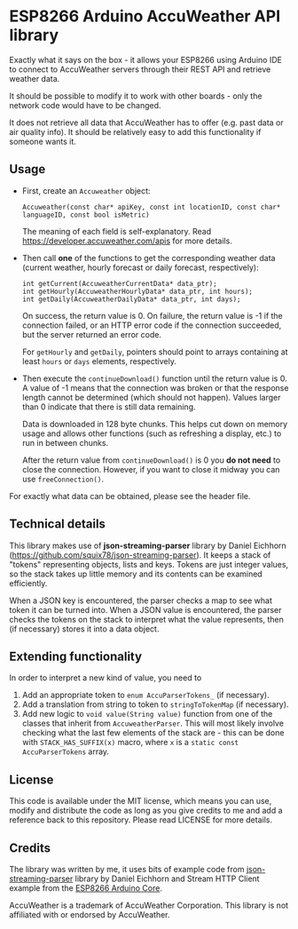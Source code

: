 # ESP8266 Arduino AccuWeather API library

Exactly what it says on the box - it allows your ESP8266 using Arduino IDE to connect to AccuWeather servers through their REST API and retrieve weather data.

It should be possible to modify it to work with other boards - only the network code would have to be changed.

It does not retrieve all data that AccuWeather has to offer (e.g. past data or air quality info). It should be relatively easy to add this functionality if someone wants it.

## Usage
*   First, create an ```Accuweather``` object:

    ```Accuweather(const char* apiKey, const int locationID, const char* languageID, const bool isMetric)```

    The meaning of each field is self-explanatory. Read <https://developer.accuweather.com/apis> for more details.

*   Then call **one** of the functions to get the corresponding weather data (current weather, hourly forecast or daily forecast, respectively):
    ```
    int getCurrent(AccuweatherCurrentData* data_ptr);
    int getHourly(AccuweatherHourlyData* data_ptr, int hours);
    int getDaily(AccuweatherDailyData* data_ptr, int days);
    ```
    On success, the return value is 0. On failure, the return value is -1 if the connection failed, or an HTTP error code if the connection succeeded, but the server returned an error code.

    For ```getHourly``` and ```getDaily```, pointers should point to arrays containing at least ```hours``` or ```days``` elements, respectively.

*   Then execute the ```continueDownload()``` function until the return value is 0. A value of -1 means that the connection was broken or that the response length cannot be determined (which should not happen). Values larger than 0 indicate that there is still data remaining.

    Data is downloaded in 128 byte chunks. This helps cut down on memory usage and allows other functions (such as refreshing a display, etc.) to run in between chunks.

    After the return value from ```continueDownload()``` is 0 you **do not need** to close the connection. However, if you want to close it midway you can use ```freeConnection()```.

For exactly what data can be obtained, please see the header file.

## Technical details
This library makes use of **json-streaming-parser** library by Daniel Eichhorn (<https://github.com/squix78/json-streaming-parser>). It keeps a stack of "tokens" representing objects, lists and keys. Tokens are just integer values, so the stack takes up little memory and its contents can be examined efficiently.

When a JSON key is encountered, the parser checks a map to see what token it can be turned into. When a JSON value is encountered, the parser checks the tokens on the stack to interpret what the value represents, then (if necessary) stores it into a data object.

## Extending functionality
In order to interpret a new kind of value, you need to
1. Add an appropriate token to ```enum AccuParserTokens_``` (if necessary).
2. Add a translation from string to token to ```stringToTokenMap``` (if necessary).
3. Add new logic to ```void value(String value)``` function from one of the classes that inherit from ```AccuweatherParser```. This will most likely involve checking what the last few elements of the stack are - this can be done with ```STACK_HAS_SUFFIX(x)``` macro, where ```x``` is a ```static const AccuParserTokens``` array.

## License
This code is available under the MIT license, which means you can use, modify and distribute the code as long as you give credits to me and add a reference back to this repository. Please read LICENSE for more details.

## Credits
The library was written by me, it uses bits of example code from [json-streaming-parser](https://github.com/squix78/json-streaming-parser) library by Daniel Eichhorn and Stream HTTP Client example from the [ESP8266 Arduino Core](https://github.com/esp8266/Arduino/).

AccuWeather is a trademark of AccuWeather Corporation. This library is not affiliated with or endorsed by AccuWeather.